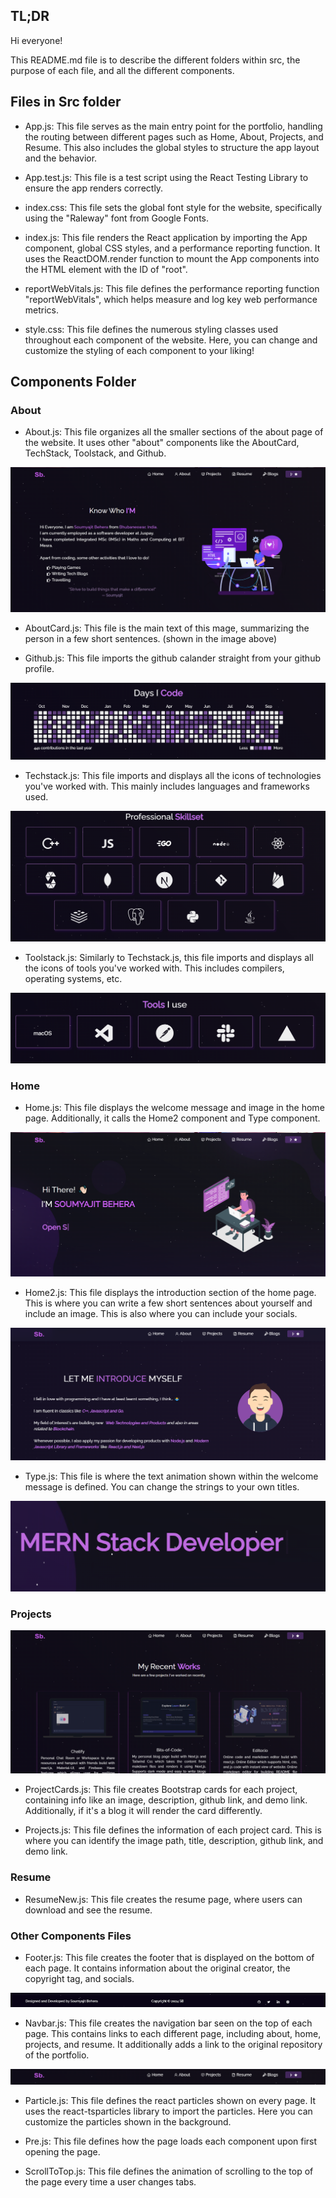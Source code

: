 ## TL;DR

Hi everyone!

This README.md file is to describe the different folders within src, the purpose of each file, and all the different components. 

## Files in Src folder

- App.js: This file serves as the main entry point for the portfolio, handling the routing between different pages such as Home, About, Projects, and Resume. This also includes the global styles to structure the app layout and the behavior.

- App.test.js: This file is a test script using the React Testing Library to ensure the app renders correctly. 

- index.css: This file sets the global font style for the website, specifically using the "Raleway" font from Google Fonts. 

- index.js: This file renders the React application by importing the App component, global CSS styles, and a performance reporting function. It uses the ReactDOM.render function to mount the App components into the HTML element with the ID of "root". 

- reportWebVitals.js: This file defines the performance reporting function "reportWebVitals", which helps measure and log key web performance metrics. 

- style.css: This file defines the numerous styling classes used throughout each component of the website. Here, you can change and customize the styling of each component to your liking!

## Components Folder

### About

- About.js: This file organizes all the smaller sections of the about page of the website. It uses other "about" components like the AboutCard, TechStack, Toolstack, and Github.

![aboutpage](/src/ReadMeImages/AboutPage.PNG)

- AboutCard.js: This file is the main text of this mage, summarizing the person in a few short sentences. (shown in the image above)

- Github.js: This file imports the github calander straight from your github profile.

![github](/src/ReadMeImages/Github.PNG)

- Techstack.js: This file imports and displays all the icons of technologies you've worked with. This mainly includes languages and frameworks used.

![techstack](/src/ReadMeImages/Techstack.PNG)

- Toolstack.js: Similarly to Techstack.js, this file imports and displays all the icons of tools you've worked with. This includes compilers, operating systems, etc.

![toolstack](/src/ReadMeImages/Toolstack.PNG)

### Home

- Home.js: This file displays the welcome message and image in the home page. Additionally, it calls the Home2 component and Type component. 

![home](/src/ReadMeImages/Home.PNG)

- Home2.js: This file displays the introduction section of the home page. This is where you can write a few short sentences about yourself and include an image. This is also where you can include your socials. 

![home2](/src/ReadMeImages/Home2.PNG)

- Type.js: This file is where the text animation shown within the welcome message is defined. You can change the strings to your own titles. 

![type](/src/ReadMeImages/Type.PNG)

### Projects

![projects](/src/ReadMeImages/Projects.PNG)

- ProjectCards.js: This file creates Bootstrap cards for each project, containing info like an image, description, github link, and demo link. Additionally, if it's a blog it will render the card differently.

- Projects.js: This file defines the information of each project card. This is where you can identify the image path, title, description, github link, and demo link. 

### Resume

- ResumeNew.js: This file creates the resume page, where users can download and see the resume. 

### Other Components Files

- Footer.js: This file creates the footer that is displayed on the bottom of each page. It contains information about the original creator, the copyright tag, and socials. 

![footer](/src/ReadMeImages/Footer.PNG)

- Navbar.js: This file creates the navigation bar seen on the top of each page. This contains links to each different page, including about, home, projects, and resume. It additionally adds a link to the original repository of the portfolio. 

![navbar](/src/ReadMeImages/Navbar.PNG)

- Particle.js: This file defines the react particles shown on every page. It uses the react-tsparticles library to import the particles. Here you can customize the particles shown in the background. 

- Pre.js: This file defines how the page loads each component upon first opening the page. 

- ScrollToTop.js: This file defines the animation of scrolling to the top of the page every time a user changes tabs. 